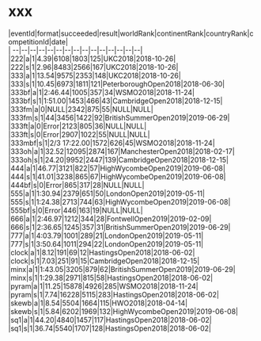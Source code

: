# xxx


|eventId|format|succeeded|result|worldRank|continentRank|countryRank|competitionId|date|  
|	--|--|--|--|--|--|--|--|--|--|--|--|--|--|--|  
|222|a|1|4.39|6108|1803|125|UKC2018|2018-10-26|  
|222|s|1|2.96|8483|2566|167|UKC2018|2018-10-26|  
|333|a|1|13.54|9575|2353|148|UKC2018|2018-10-26|  
|333|s|1|10.45|6973|1811|121|PeterboroughOpen2018|2018-06-30|  
|333bf|a|1|2:46.44|1005|357|34|WSMO2018|2018-11-24|  
|333bf|s|1|1:51.00|1453|466|43|CambridgeOpen2018|2018-12-15|  
|333fm|a|0|NULL|2342|875|55|NULL|NULL|  
|333fm|s|1|44|3456|1422|92|BritishSummerOpen2019|2019-06-29|  
|333ft|a|0|Error|2123|805|36|NULL|NULL|  
|333ft|s|0|Error|2907|1022|55|NULL|NULL|  
|333mbf|s|1|2/3 17:22.00|1572|626|45|WSMO2018|2018-11-24|  
|333oh|a|1|32.52|12095|2874|167|ManchesterOpen2018|2018-02-17|  
|333oh|s|1|24.20|9952|2447|139|CambridgeOpen2018|2018-12-15|  
|444|a|1|46.77|3121|822|57|HighWycombeOpen2019|2019-06-08|  
|444|s|1|41.01|3238|865|67|HighWycombeOpen2019|2019-06-08|  
|444bf|s|0|Error|865|317|28|NULL|NULL|  
|555|a|1|1:30.94|2379|651|50|LondonOpen2019|2019-05-11|  
|555|s|1|1:24.38|2713|744|63|HighWycombeOpen2019|2019-06-08|  
|555bf|s|0|Error|446|163|19|NULL|NULL|  
|666|a|1|2:46.97|1212|344|28|FontwellOpen2019|2019-02-09|  
|666|s|1|2:36.65|1245|357|31|BritishSummerOpen2019|2019-06-29|  
|777|a|1|4:03.79|1001|289|21|LondonOpen2019|2019-05-11|  
|777|s|1|3:50.64|1011|294|22|LondonOpen2019|2019-05-11|  
|clock|a|1|8.12|191|69|12|HastingsOpen2018|2018-06-02|  
|clock|s|1|7.03|251|91|15|CambridgeOpen2018|2018-12-15|  
|minx|a|1|1:43.05|3205|879|62|BritishSummerOpen2019|2019-06-29|  
|minx|s|1|1:29.38|2971|815|58|HastingsOpen2018|2018-06-02|  
|pyram|a|1|11.25|15878|4926|285|WSMO2018|2018-11-24|  
|pyram|s|1|7.74|16228|5115|283|HastingsOpen2018|2018-06-02|  
|skewb|a|1|8.54|5504|1664|115|HWO2018|2018-04-14|  
|skewb|s|1|5.84|6202|1969|132|HighWycombeOpen2019|2019-06-08|  
|sq1|a|1|44.20|4840|1457|117|HastingsOpen2018|2018-06-02|  
|sq1|s|1|36.74|5540|1707|128|HastingsOpen2018|2018-06-02|  
